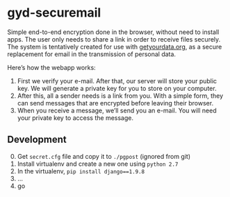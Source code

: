 # gyd-securemail

Simple end-to-end encryption done in the browser, without need to install apps. The user only needs to share a link in order to receive files securely. The system is tentatively created for use with [getyourdata.org](getyourdata.org), as a secure replacement for email in the transmission of personal data.

Here’s how the webapp works:

1. First we verify your e-mail. After that, our server will store your public key. We will generate a private key for you to store on your computer.
2. After this, all a sender needs is a link from you. With a simple form, they can send messages that are encrypted before leaving their browser.
3. When you receive a message, we’ll send you an e-mail. You will need your private key to access the message. 


## Development

0. Get `secret.cfg` file and copy it to `./pgpost` (ignored from
   git)
1. Install virtualenv and create a new one using `python 2.7`
2. In the virtualenv, `pip install django==1.9.8`
3. ...
4. go
